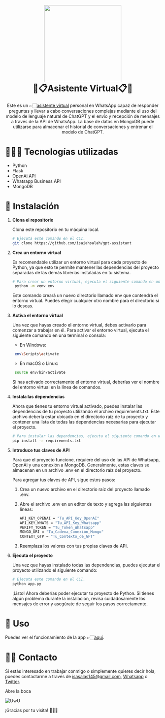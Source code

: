 <h1 align="center">
<img height=250 src='https://i.imgur.com/W2dulIh.png'/>  
<br/>
  💫📋Asistente Virtual📋💫
</h1>
<p align="center">
    Este es un 👉🏻<a href="https://wa.link/2nq10x">asistente virtual</a> personal en WhatsApp capaz de responder preguntas y llevar a cabo conversaciones complejas mediante el uso del modelo de lenguaje natural de ChatGPT y el envío y recepción de mensajes a través de la API de WhatsApp. La base de datos en MongoDB puede utilizarse para almacenar el historial de conversaciones y entrenar el modelo de ChatGPT.
    </p>

# 🧑🏻‍💻 Tecnologías utilizadas

- Python
- Flask
- OpenAi API
- Whatsapp Business API
- MongoDB

# 🚀 Instalación

1. **Clona el repositorio**

   Clona este repositorio en tu máquina local.

   ```sh
   # Ejecuta este comando en el CLI.
   git clone https://github.com/isaiahsalah/gpt-assistant
   ```

2. **Crea un entorno virtual**

   Es recomendable utilizar un entorno virtual para cada proyecto de Python, ya que esto te permite mantener las dependencias del proyecto separadas de las demás librerías instaladas en tu sistema.

   ```sh
   # Para crear un entorno virtual, ejecuta el siguiente comando en una terminal o consola
    python -m venv env
   ```

   Este comando creará un nuevo directorio llamado env que contendrá el entorno virtual. Puedes elegir cualquier otro nombre para el directorio si lo deseas.

3. **Activa el entorno virtual**

   Una vez que hayas creado el entorno virtual, debes activarlo para comenzar a trabajar en él. Para activar el entorno virtual, ejecuta el siguiente comando en una terminal o consola:

   - En Windows:

   ```sh
    env\Scripts\activate
   ```

   - En macOS o Linux:

   ```sh
    source env/bin/activate
   ```

   Si has activado correctamente el entorno virtual, deberías ver el nombre del entorno virtual en la línea de comandos.

4. **Instala las dependencias**

   Ahora que tienes tu entorno virtual activado, puedes instalar las dependencias de tu proyecto utilizando el archivo requirements.txt. Este archivo debería estar ubicado en el directorio raíz de tu proyecto y contener una lista de todas las dependencias necesarias para ejecutar el proyecto.

   ```sh
   # Para instalar las dependencias, ejecuta el siguiente comando en una terminal o consola.
   pip install -r requirements.txt
   ```

5. **Introduce tus claves de API**

   Para que el proyecto funcione, requiere del uso de las API de Whatsapp, OpenAi y una conexión a MongoDB. Generalmente, estas claves se almacenan en un archivo .env en el directorio raíz del proyecto.

   Para agregar tus claves de API, sigue estos pasos:

   1. Crea un nuevo archivo en el directorio raíz del proyecto llamado .env.

   2. Abre el archivo .env en un editor de texto y agrega las siguientes líneas:

      ```sh
      API_KEY_OPENAI = "Tu_API_Key_OpenAI"
      API_KEY_WHATS = "Tu_API_Key_Whatsapp"
      VERIFY_TOKEN = "Tu_Token_Whatsapp"
      MONGO_URI = "Tu_Cadena_Conexión_Mongo"
      CONTEXT_GTP = "Tu_Contexto_de_GPT"
      ```

   3. Reemplaza los valores con tus propias claves de API.

6. **Ejecuta el proyecto**

   Una vez que hayas instalado todas las dependencias, puedes ejecutar el proyecto utilizando el siguiente comando:

   ```sh
   # Ejecuta este comando en el CLI.
   python app.py
   ```

   ¡Listo! Ahora deberías poder ejecutar tu proyecto de Python. Si tienes algún problema durante la instalación, revisa cuidadosamente los mensajes de error y asegúrate de seguir los pasos correctamente.

# 🫣 Uso

Puedes ver el funcionamiento de la app 👉🏻[aquí](https://wa.link/2nq10x).

# 👋🏻 Contacto

Si estás interesado en trabajar conmigo o simplemente quieres decir hola, puedes contactarme a través de [isasalas145@gmail.com](mailto:isasalas145@gmail.com), [Whatsapp](https://api.whatsapp.com/send?phone=59170881108&text=%20) o [Twitter](https://twitter.com/isaiahSalah).

Abre la boca

![UwU](https://i.giphy.com/media/3o6Mb6n1senEQtbgdy/giphy.webp)

¡Gracias por tu visita! 🫶🏻🤓

